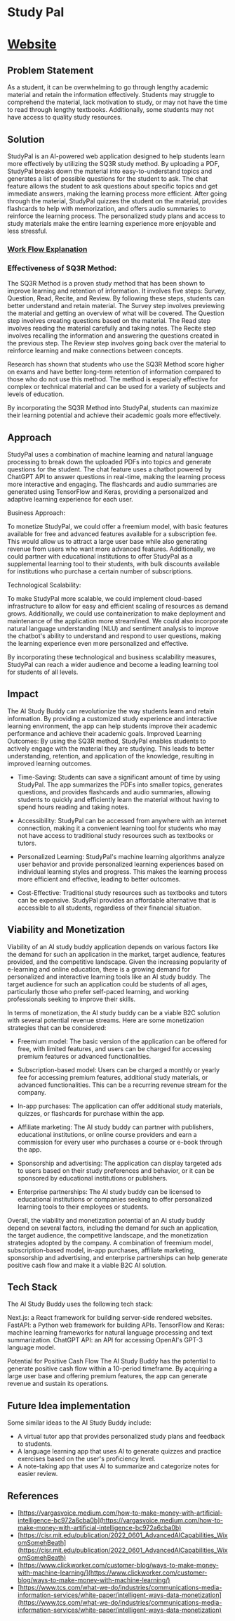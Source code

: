 # Study Pal

# [Website](textify-adithya-s-k.vercel.app)

## Problem Statement

As a student, it can be overwhelming to go through lengthy academic material and retain the information effectively. Students may struggle to comprehend the material, lack motivation to study, or may not have the time to read through lengthy textbooks. Additionally, some students may not have access to quality study resources.

## Solution

StudyPal is an AI-powered web application designed to help students learn more effectively by utilizing the SQ3R study method. By uploading a PDF, StudyPal breaks down the material into easy-to-understand topics and generates a list of possible questions for the student to ask. The chat feature allows the student to ask questions about specific topics and get immediate answers, making the learning process more efficient. After going through the material, StudyPal quizzes the student on the material, provides flashcards to help with memorization, and offers audio summaries to reinforce the learning process. The personalized study plans and access to study materials make the entire learning experience more enjoyable and less stressful.

### [Work Flow Explanation](https://youtu.be/lzD05aCwSyo)

### Effectiveness of SQ3R Method:

The SQ3R Method is a proven study method that has been shown to improve learning and retention of information. It involves five steps: Survey, Question, Read, Recite, and Review. By following these steps, students can better understand and retain material. The Survey step involves previewing the material and getting an overview of what will be covered. The Question step involves creating questions based on the material. The Read step involves reading the material carefully and taking notes. The Recite step involves recalling the information and answering the questions created in the previous step. The Review step involves going back over the material to reinforce learning and make connections between concepts.

Research has shown that students who use the SQ3R Method score higher on exams and have better long-term retention of information compared to those who do not use this method. The method is especially effective for complex or technical material and can be used for a variety of subjects and levels of education.

By incorporating the SQ3R Method into StudyPal, students can maximize their learning potential and achieve their academic goals more effectively.

## Approach

StudyPal uses a combination of machine learning and natural language processing to break down the uploaded PDFs into topics and generate questions for the student. The chat feature uses a chatbot powered by ChatGPT API to answer questions in real-time, making the learning process more interactive and engaging. The flashcards and audio summaries are generated using TensorFlow and Keras, providing a personalized and adaptive learning experience for each user.

Business Approach:

To monetize StudyPal, we could offer a freemium model, with basic features available for free and advanced features available for a subscription fee. This would allow us to attract a large user base while also generating revenue from users who want more advanced features. Additionally, we could partner with educational institutions to offer StudyPal as a supplemental learning tool to their students, with bulk discounts available for institutions who purchase a certain number of subscriptions.

Technological Scalability:

To make StudyPal more scalable, we could implement cloud-based infrastructure to allow for easy and efficient scaling of resources as demand grows. Additionally, we could use containerization to make deployment and maintenance of the application more streamlined. We could also incorporate natural language understanding (NLU) and sentiment analysis to improve the chatbot's ability to understand and respond to user questions, making the learning experience even more personalized and effective.

By incorporating these technological and business scalability measures, StudyPal can reach a wider audience and become a leading learning tool for students of all levels.

## Impact

The AI Study Buddy can revolutionize the way students learn and retain information. By providing a customized study experience and interactive learning environment, the app can help students improve their academic performance and achieve their academic goals.
Improved Learning Outcomes: By using the SQ3R method, StudyPal enables students to actively engage with the material they are studying. This leads to better understanding, retention, and application of the knowledge, resulting in improved learning outcomes.

- Time-Saving: Students can save a significant amount of time by using StudyPal. The app summarizes the PDFs into smaller topics, generates questions, and provides flashcards and audio summaries, allowing students to quickly and efficiently learn the material without having to spend hours reading and taking notes.

- Accessibility: StudyPal can be accessed from anywhere with an internet connection, making it a convenient learning tool for students who may not have access to traditional study resources such as textbooks or tutors.

- Personalized Learning: StudyPal's machine learning algorithms analyze user behavior and provide personalized learning experiences based on individual learning styles and progress. This makes the learning process more efficient and effective, leading to better outcomes.

- Cost-Effective: Traditional study resources such as textbooks and tutors can be expensive. StudyPal provides an affordable alternative that is accessible to all students, regardless of their financial situation.

## Viability and Monetization

Viability of an AI study buddy application depends on various factors like the demand for such an application in the market, target audience, features provided, and the competitive landscape. Given the increasing popularity of e-learning and online education, there is a growing demand for personalized and interactive learning tools like an AI study buddy. The target audience for such an application could be students of all ages, particularly those who prefer self-paced learning, and working professionals seeking to improve their skills.

In terms of monetization, the AI study buddy can be a viable B2C solution with several potential revenue streams. Here are some monetization strategies that can be considered:

- Freemium model: The basic version of the application can be offered for free, with limited features, and users can be charged for accessing premium features or advanced functionalities.

- Subscription-based model: Users can be charged a monthly or yearly fee for accessing premium features, additional study materials, or advanced functionalities. This can be a recurring revenue stream for the company.

- In-app purchases: The application can offer additional study materials, quizzes, or flashcards for purchase within the app.

- Affiliate marketing: The AI study buddy can partner with publishers, educational institutions, or online course providers and earn a commission for every user who purchases a course or e-book through the app.

- Sponsorship and advertising: The application can display targeted ads to users based on their study preferences and behavior, or it can be sponsored by educational institutions or publishers.

- Enterprise partnerships: The AI study buddy can be licensed to educational institutions or companies seeking to offer personalized learning tools to their employees or students.

Overall, the viability and monetization potential of an AI study buddy depend on several factors, including the demand for such an application, the target audience, the competitive landscape, and the monetization strategies adopted by the company. A combination of freemium model, subscription-based model, in-app purchases, affiliate marketing, sponsorship and advertising, and enterprise partnerships can help generate positive cash flow and make it a viable B2C AI solution.

## Tech Stack

The AI Study Buddy uses the following tech stack:

Next.js: a React framework for building server-side rendered websites.
FastAPI: a Python web framework for building APIs.
TensorFlow and Keras: machine learning frameworks for natural language processing and text summarization.
ChatGPT API: an API for accessing OpenAI's GPT-3 language model.

Potential for Positive Cash Flow
The AI Study Buddy has the potential to generate positive cash flow within a 10-period timeframe. By acquiring a large user base and offering premium features, the app can generate revenue and sustain its operations.

## Future Idea implementation

Some similar ideas to the AI Study Buddy include:

- A virtual tutor app that provides personalized study plans and feedback to students.
- A language learning app that uses AI to generate quizzes and practice exercises based on the user's proficiency level.
- A note-taking app that uses AI to summarize and categorize notes for easier review.

## References

- [https://vargasvoice.medium.com/how-to-make-money-with-artificial-intelligence-bc972a6cba0b](https://vargasvoice.medium.com/how-to-make-money-with-artificial-intelligence-bc972a6cba0b)
- [https://cisr.mit.edu/publication/2022_0601_AdvancedAICapabilities_WixomSomehBeath](https://cisr.mit.edu/publication/2022_0601_AdvancedAICapabilities_WixomSomehBeath)
- [https://www.clickworker.com/customer-blog/ways-to-make-money-with-machine-learning/](https://www.clickworker.com/customer-blog/ways-to-make-money-with-machine-learning/)
- [https://www.tcs.com/what-we-do/industries/communications-media-information-services/white-paper/intelligent-ways-data-monetization](https://www.tcs.com/what-we-do/industries/communications-media-information-services/white-paper/intelligent-ways-data-monetization)
